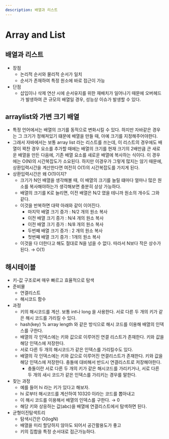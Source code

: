 ```yaml
---
description: 배열과 리스트
---
```


# Array and List

## 배열과 리스트

* 장점
  * 논리적 순서와 물리적 순서가 일치
  * 순서가 존재하여 특정 원소에 바로 접근이 가능
* 단점
  * 삽입이나 삭제 연산 시에 순서유지를 위한 재배치가 일어나기 때문에 오버헤드가 발생하여 큰 규모의 배열일 경우, 성능상 이슈가 발생할 수 있다. &#x20;



## arraylist와 가변 크기 배열

* 특정 언어에서는 배열의 크기를 동적으로 변화시킬 수 있다. 하지만 자바같은 경우는 그 크기가 정해져있기 떄문에 배열을 만들 때, 아예 크기를 지정해주어야한다.
* 그래서 자바에서는 보통 array list 라는 리스트를 쓰는데, 이 리스트의 경우에도 배열이 꽉찬 경우 요소를 추가할 때에는 배열의 크기를 현재 크기의 2배만큼 큰 새로운 배열을 만든 다음에, 기존 배열 요소를 새로운 배열에 복사하는 식이다. 이 경우에는 O(N)의 시간복잡도가 소요된다. 하지만 이경우가 그렇게 많지는 않기 때문에, 상환입력시간을 계산한다면 여전히 O(1)의 시간복잡도를 가지게 된다.
* 상환입력시간은 왜 O(1)이지?
  * 크기가 N인 배열을 생각해볼 때, 이 배열의 크기를 늘릴 떄마다 얼마나 많은 원소를 복사해야하는가 생각해보면 충분히 상상 가능하다.
  * 배열의 크기를 K로 늘리면, 이전 배열은 N/2 였을 테니까 원소의 개수도 그와 같다.
  * 이것을 반복하면 대략 아래와 같이 이어진다.
    * 마지막 배열 크기 증가 : N/2 개의 원소 복사
    * 이전 배열 크기 증가 : N/4 개의 원소 복사
    * 이전 배열 크기 증가 : N/8 개의 원소 복사
    * 두번째 배열 크기 증가 : 2 개의 원소 복사
    * 첫번째 배열 크기 증가 : 1개의 원소 복사
  * 이것을 다 더한다고 해도 절대로 N을 넘을 수 없다. 따라서 N보다 작은 상수가 된다. → O(1)



## 해시테이블

* 키-값 구조로써 매우 빠르고 효율적으로 탐색
* 준비물
  * 연결리스트
  * 해시코드 함수
* 과정
  * 키의 해시코드를 계산. 보통 int나 long 을 사용한다. 서로 다른 두 개의 키가 같은 해시 코드를 가리킬 수 있다.
  * hash(key) % array length 와 같은 방식으로 해시 코드를 이용해 배열의 인덱스를 구한다.
  * 배열의 각 인덱스에는 키와 값으로 이루어진 연결 리스트가 존재한다. 키와 값을 해당 인덱스에 저장한다.
  * 서로 다른 두 개의 해시코드가 같은 인덱스를 가리킬수도 있다.
  * 배열의 각 인덱스에는 키와 값으로 이루어진 연결리스트가 존재한다. 키와 값을 해당 인덱스에 저장한다. 충돌에 대비해서 반드시 연결리스트로 저장해야한다.
    * 충돌이란 서로 다른 두 개의 키가 같은 해시코드를 가리키거나, 서로 다른 두 개의 새시 코드가 같은 인덱스를 가리키는 경우를 말한다.
* 찾는 과정
  * 예를 들어 hi 라는 키가 있다고 해보자.
  * hi 로부터 해시코드를 계산하여 10320 이라는 코드를 뽑아내고
  * 이 해시 코드를 이용해서 배열의 인덱스를 구한다. → 0
  * 해당 키와 상응하는 값(abc)을 배열에 연결리스트에서 탐색하면 된다.
* 균형이진탐색트리
  * 탐색시간은 O(logN)
  * 배열을 미리 할당하지 않아도 되어서 공간활용도가 좋고
  * 키의 집합을 특정 순서대로 접근가능하다.



